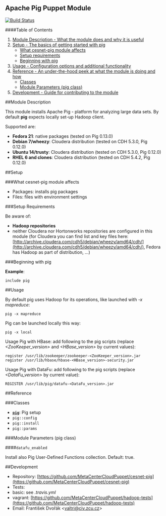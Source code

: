 ## Apache Pig Puppet Module

[![Build Status](https://travis-ci.org/MetaCenterCloudPuppet/cesnet-pig.svg?branch=master)](https://travis-ci.org/MetaCenterCloudPuppet/cesnet-pig)

####Table of Contents

1. [Module Description - What the module does and why it is useful](#module-description)
2. [Setup - The basics of getting started with pig](#setup)
    * [What cesnet-pig module affects](#what-pig-affects)
    * [Setup requirements](#setup-requirements)
    * [Beginning with pig](#beginning-with-pig)
3. [Usage - Configuration options and additional functionality](#usage)
4. [Reference - An under-the-hood peek at what the module is doing and how](#reference)
    * [Classes](#classes)
    * [Module Parameters (pig class)](#parameters)
5. [Development - Guide for contributing to the module](#development)

<a name="module-description"></a>
##Module Description

This module installs Apache Pig - platform for analyzing large data sets. By default **pig** expects locally set-up Hadoop client.

Supported are:

* **Fedora 21**: native packages (tested on Pig 0.13.0)
* **Debian 7/wheezy**: Cloudera distribution (tested on CDH 5.3.0, Pig 0.12.0)
* **Ubuntu 14/trusty**: Cloudera distribution (tested on CDH 5.3.0, Pig 0.12.0)
* **RHEL 6 and clones**: Cloudera distribution (tested on CDH 5.4.2, Pig 0.12.0)

<a name="setup"></a>
##Setup

<a name="what-pig-affects"></a>
###What cesnet-pig module affects

* Packages: installs pig packages
* Files: files with environment settings

<a name="setup-requirements"></a>
###Setup Requirements

Be aware of:

* **Hadoop repositories**
 * neither Cloudera nor Hortonworks repositories are configured in this module (for Cloudera you can find list and key files here: [http://archive.cloudera.com/cdh5/debian/wheezy/amd64/cdh/](http://archive.cloudera.com/cdh5/debian/wheezy/amd64/cdh/), Fedora has Hadoop as part of distribution, ...)

<a name="beginning-with-pig"></a>
###Beginning with pig

**Example**:

    include pig

<a name="usage"></a>
##Usage

By default pig uses Hadoop for its operations, like launched with *-x mapreduce*:

    pig -x mapreduce

Pig can be launched locally this way:

    pig -x local

Usage Pig with HBase: add following to the pig scripts (replace *&lt;ZooKeeper_version&gt;* and *&lt;HBase_version&gt;* by current values):

    register /usr/lib/zookeeper/zookeeper-<ZooKeeper_version>.jar
    register /usr/lib/hbase/hbase-<HBase_version>-security.jar

Usage Pig with DataFu: add following to the pig scripts (replace *&lt;DataFu_version&gt;* by current value):

    REGISTER /usr/lib/pig/datafu-<DataFu_version>.jar

<a name="reference"></a>
##Reference

<a name="classes"></a>
###Classes

* [**`pig`**](#class-pig): Pig setup
* `pig::config`
* `pig::install`
* `pig::params`

<a name="parameters"></a>
<a name="class-pig"></a>
###Module Parameters (pig class)

####`datafu_enabled`

Install also Pig User-Defined Functions collection. Default: true.

<a name="development"></a>
##Development

* Repository: [https://github.com/MetaCenterCloudPuppet/cesnet-pig](https://github.com/MetaCenterCloudPuppet/cesnet-pig)
* Tests:
 * basic: see *.travis.yml*
 * vagrant: [https://github.com/MetaCenterCloudPuppet/hadoop-tests](https://github.com/MetaCenterCloudPuppet/hadoop-tests)
* Email: František Dvořák &lt;valtri@civ.zcu.cz&gt;
